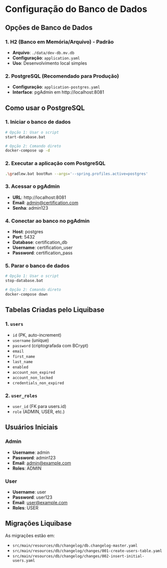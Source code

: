# Configuração do Banco de Dados

## Opções de Banco de Dados

### 1. H2 (Banco em Memória/Arquivo) - Padrão
- **Arquivo**: `./data/dev-db.mv.db`
- **Configuração**: `application.yaml`
- **Uso**: Desenvolvimento local simples

### 2. PostgreSQL (Recomendado para Produção)
- **Configuração**: `application-postgres.yaml`
- **Interface**: pgAdmin em http://localhost:8081

## Como usar o PostgreSQL

### 1. Iniciar o banco de dados
```bash
# Opção 1: Usar o script
start-database.bat

# Opção 2: Comando direto
docker-compose up -d
```

### 2. Executar a aplicação com PostgreSQL
```bash
.\gradlew.bat bootRun --args='--spring.profiles.active=postgres'
```

### 3. Acessar o pgAdmin
- **URL**: http://localhost:8081
- **Email**: admin@certification.com
- **Senha**: admin123

### 4. Conectar ao banco no pgAdmin
- **Host**: postgres
- **Port**: 5432
- **Database**: certification_db
- **Username**: certification_user
- **Password**: certification_pass

### 5. Parar o banco de dados
```bash
# Opção 1: Usar o script
stop-database.bat

# Opção 2: Comando direto
docker-compose down
```

## Tabelas Criadas pelo Liquibase

### 1. `users`
- `id` (PK, auto-increment)
- `username` (unique)
- `password` (criptografada com BCrypt)
- `email`
- `first_name`
- `last_name`
- `enabled`
- `account_non_expired`
- `account_non_locked`
- `credentials_non_expired`

### 2. `user_roles`
- `user_id` (FK para users.id)
- `role` (ADMIN, USER, etc.)

## Usuários Iniciais

### Admin
- **Username**: admin
- **Password**: admin123
- **Email**: admin@example.com
- **Roles**: ADMIN

### User
- **Username**: user
- **Password**: user123
- **Email**: user@example.com
- **Roles**: USER

## Migrações Liquibase

As migrações estão em:
- `src/main/resources/db/changelog/db.changelog-master.yaml`
- `src/main/resources/db/changelog/changes/001-create-users-table.yaml`
- `src/main/resources/db/changelog/changes/002-insert-initial-users.yaml` 